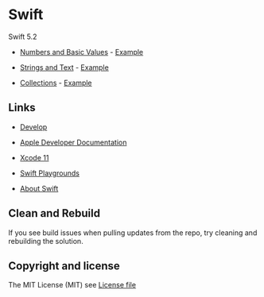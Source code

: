 # Swift
Swift 5.2


- [Numbers and Basic Values](https://developer.apple.com/documentation/swift/swift_standard_library/numbers_and_basic_values) - [Example](CollectionsPlayground.playground)

- [Strings and Text](https://developer.apple.com/documentation/swift/swift_standard_library/strings_and_text) - [Example](CollectionsPlayground.playground)

- [Collections](https://developer.apple.com/documentation/swift/swift_standard_library/collections) - [Example](CollectionsPlayground.playground)

## Links

- [Develop](https://developer.apple.com/develop/)

- [Apple Developer Documentation](https://developer.apple.com/documentation)

- [Xcode 11](https://developer.apple.com/xcode/)

- [Swift Playgrounds](https://www.apple.com/swift/playgrounds/)

- [About Swift](https://docs.swift.org/swift-book/)

## Clean and Rebuild

If you see build issues when pulling updates from the repo, try cleaning and rebuilding the solution.

## Copyright and license

The MIT License (MIT) see [License file](https://github.com/jorgemht/SkiaSharpXF/blob/master/LICENSE)
